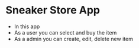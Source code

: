 # Sneaker Store App
- In this app
- As a user you can select and buy the item
- As a admin you can create, edit, delete new item
